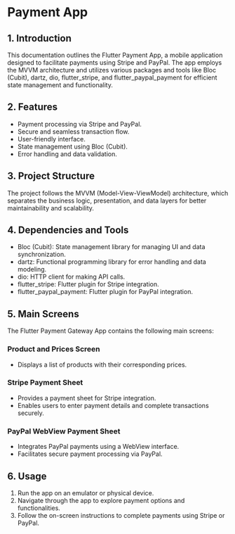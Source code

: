 # Payment App

## 1. Introduction
This documentation outlines the Flutter Payment App, a mobile application designed to facilitate payments using Stripe and PayPal. The app employs the MVVM architecture and utilizes various packages and tools like Bloc (Cubit), dartz, dio, flutter_stripe, and flutter_paypal_payment for efficient state management and functionality.

## 2. Features
- Payment processing via Stripe and PayPal.
- Secure and seamless transaction flow.
- User-friendly interface.
- State management using Bloc (Cubit).
- Error handling and data validation.

## 3. Project Structure
The project follows the MVVM (Model-View-ViewModel) architecture, which separates the business logic, presentation, and data layers for better maintainability and scalability.

## 4. Dependencies and Tools
- Bloc (Cubit): State management library for managing UI and data synchronization.
- dartz: Functional programming library for error handling and data modeling.
- dio: HTTP client for making API calls.
- flutter_stripe: Flutter plugin for Stripe integration.
- flutter_paypal_payment: Flutter plugin for PayPal integration.

## 5. Main Screens
The Flutter Payment Gateway App contains the following main screens:

### Product and Prices Screen
- Displays a list of products with their corresponding prices.

### Stripe Payment Sheet
- Provides a payment sheet for Stripe integration.
- Enables users to enter payment details and complete transactions securely.

### PayPal WebView Payment Sheet
- Integrates PayPal payments using a WebView interface.
- Facilitates secure payment processing via PayPal.

## 6. Usage
1. Run the app on an emulator or physical device.
2. Navigate through the app to explore payment options and functionalities.
3. Follow the on-screen instructions to complete payments using Stripe or PayPal.
